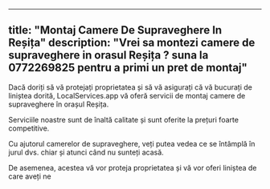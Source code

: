 
---
title: "Montaj Camere De Supraveghere In Reșița"
description: "Vrei sa montezi camere de supraveghere in orasul Reșița ? suna la 0772269825 pentru a primi un pret de montaj"
---


Dacă doriți să vă protejați proprietatea și să vă asigurați că vă bucurați de liniștea dorită, LocalServices.app vă oferă servicii de montaj camere de supraveghere în orașul Reșița. 

Serviciile noastre sunt de înaltă calitate și sunt oferite la prețuri foarte competitive. 

Cu ajutorul camerelor de supraveghere, veți putea vedea ce se întâmplă în jurul dvs. chiar și atunci când nu sunteți acasă. 

De asemenea, acestea vă vor proteja proprietatea și vă vor oferi liniștea de care aveți ne

